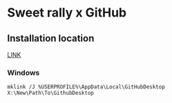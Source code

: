 # Sweet rally x GitHub

## Installation location

[LINK](https://github.com/desktop/desktop/issues/13091)

### Windows

`mklink /J %USERPROFILE%\AppData\Local\GitHubDesktop X:\New\Path\To\GithubDesktop`
